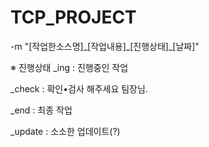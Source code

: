 # TCP_PROJECT
-m "[작업한소스명]\_[작업내용]\_[진행상태]\_[날짜]"

※ 진행상태
_ing    : 진행중인 작업

_check  : 확인•검사 해주세요 팀장님.

_end    : 최종 작업

_update : 소소한 업데이트(?)
